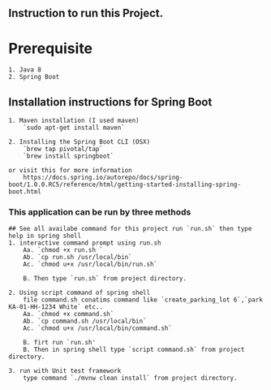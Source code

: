 ## Instruction to run this Project.

# Prerequisite
	1. Java 8
	2. Spring Boot

## Installation instructions for Spring Boot
	1. Maven installation (I used maven)
		`sudo apt-get install maven`

	2. Installing the Spring Boot CLI (OSX)
		`brew tap pivotal/tap`
        `brew install springboot`

    or visit this for more information 
    	https://docs.spring.io/autorepo/docs/spring-boot/1.0.0.RC5/reference/html/getting-started-installing-spring-boot.html

### This application can be run by three methods
	## See all availabe command for this project run `run.sh` then type help in spring shell
	1. interactive command prompt using run.sh
		Aa. `chmod +x run.sh `                                  
		Ab. `cp run.sh /usr/local/bin`                  
		Ac. `chmod u+x /usr/local/bin/run.sh`

		B. Then type `run.sh` from project directory.

	2. Using script command of spring shell
		file command.sh conatims command like `create_parking_lot 6`,`park KA-01-HH-1234 White` etc..
		Aa. `chmod +x command.sh`                                  
		Ab. `cp command.sh /usr/local/bin`                   
		Ac. `chmod u+x /usr/local/bin/command.sh`

		B. firt run `run.sh'
		B. Then in spring shell type `script command.sh` from project directory.

	3. run with Unit test framework
		type command `./mvnw clean install` from project directory.
